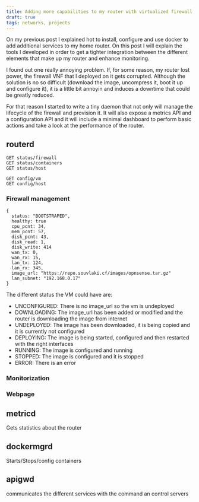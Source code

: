 ```yaml
---
title: Adding more capabilities to my router with virtualized firewall
draft: true
tags: networks, projects
---
```


On my previous post I explained hot to install, configure and use docker to add additional services to my home router. On this post I will explain the tools I developed in order to get a tighter integration between the different elements that make up my router and enhance monitoring.

I found out one really annoying problem. If, for some reason, my router lost power, the firewall VNF that I deployed on it gets corrupted. Although the solution is no so difficult (download the image, uncompress it, boot it up and configure it), it is a little bit annoyin and induces a downtime that could be greatly reduced.

For that reason I started to write a tiny daemon that not only will manage the lifecycle of the firewall and provision it. It will also expose a metrics API and a configuration API and it will include a minimal dashboard to perform basic actions and take a look at the performance of the router.

## routerd

```
GET status/firewall
GET status/containers
GET status/host

GET config/vm
GET config/host
```

### Firewall management

```
{
  status: "BOOTSTRAPED",
  healthy: true
  cpu_pcnt: 34,
  mem_pcnt: 57,
  disk_pcnt: 43,
  disk_read: 1,
  disk_write: 414
  wan_tx: 0,
  wan_rx: 15,
  lan_tx: 124,
  lan_rx: 345,
  image_url: "https://repo.souvlaki.cf/images/opnsense.tar.gz"  
  lan_subnet: "192.168.0.17"
}
```

The different status the VM could have are:
  - UNCONFIGURED: There is no image_url so the vm is undeployed
  - DOWNLOADING: The image_url has been added or modified and the router is downloading the image from internet
  - UNDEPLOYED: The image has been downloaded, it is being copied and it is currently not configured
  - DEPLOYING: The image is being started, configured and then restarted with the right interfaces
  - RUNNING: The image is configured and running
  - STOPPED: The image is configured and it is stopped
  - ERROR: There is an error


### Monitorization


### Webpage



## metricd

Gets statistics about the router

## dockermgrd

Starts/Stops/config containers

## apigwd

communicates the different services with the command an control servers

